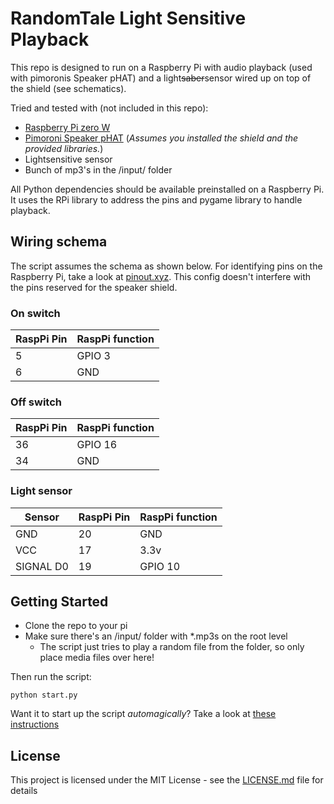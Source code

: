 # RandomTale Light Sensitive Playback

This repo is designed to run on a Raspberry Pi with audio playback (used with pimoronis Speaker pHAT) and a light~~saber~~sensor wired up on top of the shield (see schematics).

Tried and tested with (not included in this repo):
* [Raspberry Pi zero W](https://www.raspberrypi.org/products/raspberry-pi-zero-w/)
* [Pimoroni Speaker pHAT](https://shop.pimoroni.com/products/speaker-phat) (_Assumes you installed the shield and the provided libraries._)
* Lightsensitive sensor
* Bunch of mp3's in the /input/ folder

All Python dependencies should be available preinstalled on a Raspberry Pi. It uses the RPi library to address the pins and pygame library to handle playback.

## Wiring schema

The script assumes the schema as shown below. For identifying pins on the Raspberry Pi, take a look at [pinout.xyz](https://pinout.xyz). This config doesn't interfere with the pins reserved for the speaker shield.

### On switch
| RaspPi Pin 	| RaspPi function 	|
|------------	|-----------------	|
| 5         	| GPIO 3          	|
| 6         	| GND             	|

### Off switch
| RaspPi Pin 	| RaspPi function 	|
|------------	|-----------------	|
| 36         	| GPIO 16         	|
| 34         	| GND             	|

### Light sensor
| Sensor    	| RaspPi Pin 	| RaspPi function 	|
|-----------	|------------	|-----------------	|
| GND       	| 20         	| GND             	|
| VCC       	| 17         	| 3.3v            	|
| SIGNAL D0 	| 19         	| GPIO 10         	|

## Getting Started

* Clone the repo to your pi
* Make sure there's an /input/ folder with \*.mp3s on the root level
  * The script just tries to play a random file from the folder, so only place media files over here!

Then run the script:

```
python start.py
```

Want it to start up the script _automagically_? Take a look at [these instructions](http://www.instructables.com/id/Raspberry-Pi-Launch-Python-script-on-startup/)


## License

This project is licensed under the MIT License - see the [LICENSE.md](LICENSE.md) file for details
